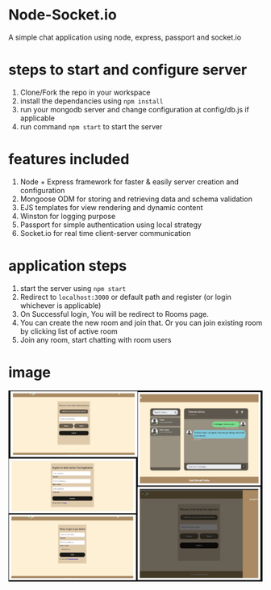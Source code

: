 # Node-Socket.io
A simple chat application using node, express, passport and socket.io

# steps to start and configure server
1. Clone/Fork the repo in your workspace
2. install the dependancies using `npm install`
4. run your mongodb server and change configuration at config/db.js if applicable
5. run command `npm start` to start the server

# features included
1. Node + Express framework for faster & easily server creation and configuration
2. Mongoose ODM for storing and retrieving data and schema validation
3. EJS templates for view rendering and dynamic content
4. Winston for logging purpose
5. Passport for simple authentication using local strategy
6. Socket.io for real time client-server communication

# application steps
1. start the server using `npm start`
2. Redirect to `localhost:3000` or default path and register (or login whichever is applicable)
3. On Successful login, You will be redirect to Rooms page.
4. You can create the new room and join that. Or you can join existing room by clicking list of active room
5. Join any room, start chatting with room users

# image
![Collage](/public/images/collage.jpg)